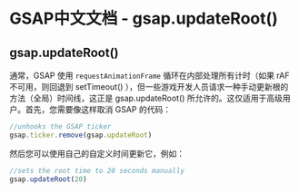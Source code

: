 # GSAP中文文档 - gsap.updateRoot()

## gsap.updateRoot()

通常，GSAP 使用 `requestAnimationFrame` 循环在内部处理所有计时（如果 rAF 不可用，则回退到 setTimeout() ），但一些游戏开发人员请求一种手动更新根的方法（全局）时间线，这正是 gsap.updateRoot() 所允许的。这仅适用于高级用户。首先，您需要像这样取消 GSAP 的代码：

```js
//unhooks the GSAP ticker
gsap.ticker.remove(gsap.updateRoot)
```

然后您可以使用自己的自定义时间更新它，例如：

```js
//sets the root time to 20 seconds manually
gsap.updateRoot(20)
```
